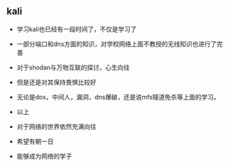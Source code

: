 ## kali



- 学习kali也已经有一段时间了，不仅是学习了
- 一部分端口和dns方面的知识，对学校网络上面不教授的无线知识也进行了完善
- 对于shodan与万物互联的探讨，心生向往
- 但是还是对其保持畏惧比较好
- 无论是dos，中间人，漏洞，dns爆破，还是说mfs隧道免杀等上面的学习。
- 以上


- 对于网络的世界依然充满向往
- 希望有朝一日
- 能够成为网络的学子

